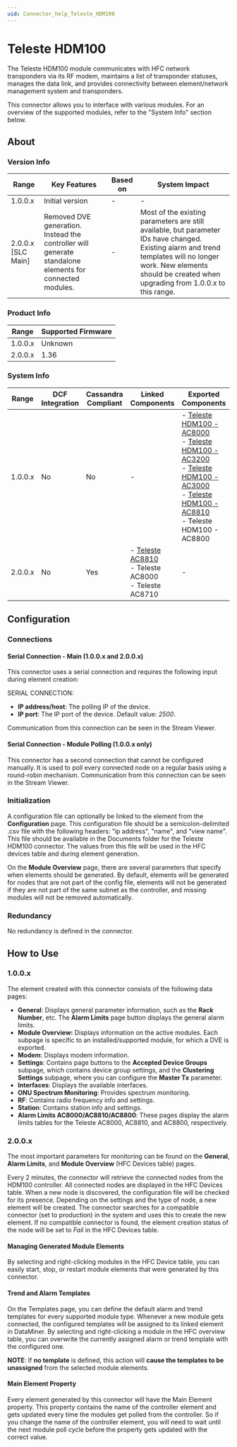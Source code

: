 ```yaml
---
uid: Connector_help_Teleste_HDM100
---
```


# Teleste HDM100

The Teleste HDM100 module communicates with HFC network transponders via its RF modem, maintains a list of transponder statuses, manages the data link, and provides connectivity between element/network management system and transponders.

This connector allows you to interface with various modules. For an overview of the supported modules, refer to the "System Info" section below.

## About

### Version Info

| **Range** | **Key Features** | **Based on** | **System Impact** |
|--|--|--|--|
| 1.0.0.x | Initial version | \- | \- |
| 2.0.0.x \[SLC Main\] | Removed DVE generation. Instead the controller will generate standalone elements for connected modules. | \- | Most of the existing parameters are still available, but parameter IDs have changed. Existing alarm and trend templates will no longer work. New elements should be created when upgrading from 1.0.0.x to this range. |

### Product Info

| Range     | Supported Firmware     |
|-----------|------------------------|
| 1.0.0.x   | Unknown                |
| 2.0.0.x   | 1.36                   |

### System Info

| Range     | DCF Integration     | Cassandra Compliant     | Linked Components     | Exported Components     |
|--|--|--|--|--|
| 1.0.0.x | No | No | \- | \- [Teleste HDM100 - AC8000](xref:Connector_help_Teleste_HDM100_-_AC8000) <br/>- [Teleste HDM100 - AC3200](xref:Connector_help_Teleste_HDM100_-_AC3200) <br/>- [Teleste HDM100 - AC3000](xref:Connector_help_Teleste_HDM100_-_AC3000) <br/>- [Teleste HDM100 - AC8810](xref:Connector_help_Teleste_HDM100_-_AC8810) <br/>- Teleste HDM100 - AC8800 |
| 2.0.0.x | No | Yes | \- [Teleste AC8810](xref:Connector_help_Teleste_AC8810) <br/>- Teleste AC8000 <br/>- Teleste AC8710 | \- |

## Configuration

### Connections

#### Serial Connection - Main (1.0.0.x and 2.0.0.x)

This connector uses a serial connection and requires the following input during element creation:

SERIAL CONNECTION:

- **IP address/host**: The polling IP of the device.
- **IP port**: The IP port of the device. Default value: *2500*.

Communication from this connection can be seen in the Stream Viewer.

#### Serial Connection - Module Polling (1.0.0.x only)

This connector has a second connection that cannot be configured manually. It is used to poll every connected node on a regular basis using a round-robin mechanism. Communication from this connection can be seen in the Stream Viewer.

### Initialization

A configuration file can optionally be linked to the element from the **Configuration** page. This configuration file should be a semicolon-delimited .csv file with the following headers: "ip address", "name", and "view name". This file should be available in the Documents folder for the Teleste HDM100 connector. The values from this file will be used in the HFC devices table and during element generation.

On the **Module Overview** page, there are several parameters that specify when elements should be generated. By default, elements will be generated for nodes that are not part of the config file, elements will not be generated if they are not part of the same subnet as the controller, and missing modules will not be removed automatically.

### Redundancy

No redundancy is defined in the connector.

## How to Use

### 1.0.0.x

The element created with this connector consists of the following data pages:

- **General**: Displays general parameter information, such as the **Rack Number**, etc. The **Alarm Limits** page button displays the general alarm limits.
- **Module Overview:** Displays information on the active modules. Each subpage is specific to an installed/supported module, for which a DVE is exported.
- **Modem**: Displays modem information.
- **Settings**: Contains page buttons to the **Accepted Device Groups** subpage, which contains device group settings, and the **Clustering Settings** subpage, where you can configure the **Master Tx** parameter.
- **Interfaces**: Displays the available interfaces.
- **ONU Spectrum Monitoring**: Provides spectrum monitoring.
- **RF**: Contains radio frequency info and settings.
- **Station**: Contains station info and settings.
- **Alarm Limits AC8000/AC8810/AC8800**: These pages display the alarm limits tables for the Teleste AC8000, AC8810, and AC8800, respectively.

### 2.0.0.x

The most important parameters for monitoring can be found on the **General**, **Alarm Limits**, and **Module Overview** (HFC Devices table) pages.

Every 2 minutes, the connector will retrieve the connected nodes from the HDM100 controller. All connected nodes are displayed in the HFC Devices table. When a new node is discovered, the configuration file will be checked for its presence. Depending on the settings and the type of node, a new element will be created. The connector searches for a compatible connector (set to production) in the system and uses this to create the new element. If no compatible connector is found, the element creation status of the node will be set to *Fail* in the HFC Devices table.

#### Managing Generated Module Elements

By selecting and right-clicking modules in the HFC Device table, you can easily start, stop, or restart module elements that were generated by this connector.

#### Trend and Alarm Templates

On the Templates page, you can define the default alarm and trend templates for every supported module type. Whenever a new module gets connected, the configured templates will be assigned to its linked element in DataMiner. By selecting and right-clicking a module in the HFC overview table, you can overwrite the currently assigned alarm or trend template with the configured one.

**NOTE**: If **no template** is defined, this action will **cause the templates to be unassigned** from the selected module elements.

#### Main Element Property

Every element generated by this connector will have the Main Element property. This property contains the name of the controller element and gets updated every time the modules get polled from the controller. So if you change the name of the controller element, you will need to wait until the next module poll cycle before the property gets updated with the correct value.
